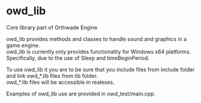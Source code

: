 # owd_lib  
Core library part of Orthwade Engine  
  
owd_lib provides methods and classes to handle sound and graphics in a game engine.  
owd_lib is currently only provides functionality for Windows x64 platforms. Specifically, due to the use of Sleep and timeBeginPeriod.  
  
To use owd_lib it you are to be sure that you include files from include folder and link owd_\*.lib files from lib folder.  
owd_\*.lib files will be accessible in realeses.

Examples of owd_lib use are provided in owd_test/main.cpp.
